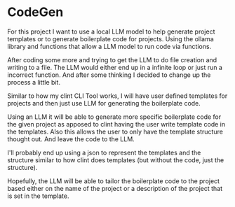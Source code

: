 # CodeGen
For this project I want to use a local LLM model to help generate project templates or to generate boilerplate code for projects. Using the ollama library and functions that allow a LLM model to run code via functions.


After coding some more and trying to get the LLM to do file creation and writing to a file. The LLM would either end up in a infinite loop or just run a incorrect function. And after some thinking I decided to change up the process a little bit.

Similar to how my clint CLI Tool works, I will have user defined templates for projects and then just use LLM for generating the boilerplate code.

Using an LLM it will be able to generate more specific boilerplate code for the given project as apposed to clint having the user write template code in the templates. Also this allows the user to only have the template structure thought out. And leave the code to the LLM.

I'll probably end up using a json to represent the templates and the structure similar to how clint does templates (but without the code, just the structure).

Hopefully, the LLM will be able to tailor the boilerplate code to the project based either on the name of the project or a description of the project that is set in the template.
